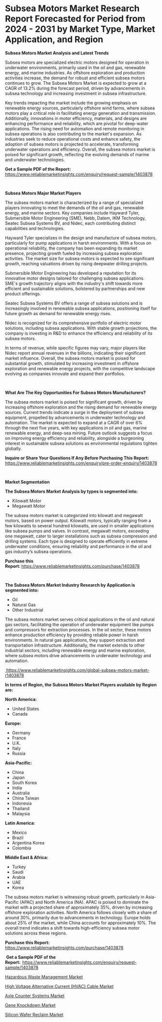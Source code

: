 <p><h1>Subsea Motors Market Research Report Forecasted for Period from 2024 -  2031 by Market Type, Market Application, and Region</h1></p><p><strong>Subsea Motors Market Analysis and Latest Trends</strong></p>
<p><p>Subsea motors are specialized electric motors designed for operation in underwater environments, primarily used in the oil and gas, renewable energy, and marine industries. As offshore exploration and production activities increase, the demand for robust and efficient subsea motors continues to grow. The Subsea Motors Market is expected to grow at a CAGR of 13.2% during the forecast period, driven by advancements in subsea technology and increasing investment in subsea infrastructure.</p><p>Key trends impacting the market include the growing emphasis on renewable energy sources, particularly offshore wind farms, where subsea motors play a critical role in facilitating energy generation and transmission. Additionally, innovations in motor efficiency, materials, and designs are enhancing performance and reliability, which are pivotal for deep-water applications. The rising need for automation and remote monitoring in subsea operations is also contributing to the market's expansion. As industries seek to reduce operational costs and enhance safety, the adoption of subsea motors is projected to accelerate, transforming underwater operations and efficiency. Overall, the subsea motors market is poised for significant growth, reflecting the evolving demands of marine and underwater technologies.</p></p>
<p><strong>Get a Sample PDF of the Report:&nbsp;</strong> <a href="https://www.reliablemarketinsights.com/enquiry/request-sample/1403878?utm_campaign=1602&utm_medium=2&utm_source=Github&utm_content=ia&utm_term=23102024&utm_id=subsea-motors">https://www.reliablemarketinsights.com/enquiry/request-sample/1403878</a></p>
<p>&nbsp;</p>
<p><strong>Subsea Motors Major Market Players</strong></p>
<p><p>The subsea motors market is characterized by a range of specialized players innovating to meet the demands of the oil and gas, renewable energy, and marine sectors. Key companies include Hayward Tyler, Submersible Motor Engineering (SME), Nebb, Datem, IKM Technology, Seatec Subsea Systems BV, and Nidec, each contributing distinct capabilities and technologies.</p><p>Hayward Tyler specializes in the design and manufacture of subsea motors, particularly for pump applications in harsh environments. With a focus on operational reliability, the company has been expanding its market presence, projecting growth fueled by increasing subsea exploration activities. The market size for subsea motors is expected to see significant growth, reaching valuations driven by rising deepwater drilling projects.</p><p>Submersible Motor Engineering has developed a reputation for its innovative motor designs tailored for challenging subsea applications. SME's growth trajectory aligns with the industry's shift towards more efficient and sustainable solutions, bolstered by partnerships and new product offerings. </p><p>Seatec Subsea Systems BV offers a range of subsea solutions and is increasingly involved in renewable subsea applications, positioning itself for future growth as demand for renewable energy rises.</p><p>Nidec is recognized for its comprehensive portfolio of electric motor solutions, including subsea applications. With stable growth projections, the company is investing in R&D to enhance the efficiency and reliability of its subsea motors.</p><p>In terms of revenue, while specific figures may vary, major players like Nidec report annual revenues in the billions, indicating their significant market influence. Overall, the subsea motors market is poised for substantial growth, stimulated by increasing investment in offshore exploration and renewable energy projects, with the competitive landscape evolving as companies innovate and expand their portfolios.</p></p>
<p>&nbsp;</p>
<p><strong>What Are The Key Opportunities For Subsea Motors Manufacturers?</strong></p>
<p><p>The subsea motors market is poised for significant growth, driven by increasing offshore exploration and the rising demand for renewable energy sources. Current trends indicate a surge in the deployment of subsea equipment, propelled by advancements in underwater technology and automation. The market is expected to expand at a CAGR of over 6% through the next five years, with key applications in oil and gas, marine renewable energy, and deep-sea mining. Future outlook suggests a focus on improving energy efficiency and reliability, alongside a burgeoning interest in sustainable subsea solutions as environmental regulations tighten globally.</p></p>
<p><strong>Inquire or Share Your Questions If Any Before Purchasing This Report:</strong> <a href="https://www.reliablemarketinsights.com/enquiry/pre-order-enquiry/1403878?utm_campaign=1602&utm_medium=2&utm_source=Github&utm_content=ia&utm_term=23102024&utm_id=subsea-motors">https://www.reliablemarketinsights.com/enquiry/pre-order-enquiry/1403878</a></p>
<p>&nbsp;</p>
<p><strong>Market Segmentation</strong></p>
<p><strong>The Subsea Motors Market Analysis by types is segmented into:</strong></p>
<p><ul><li>Kilowatt Motor</li><li>Megawatt Motor</li></ul></p>
<p><p>The subsea motors market is categorized into kilowatt and megawatt motors, based on power output. Kilowatt motors, typically ranging from a few kilowatts to several hundred kilowatts, are used in smaller applications like subsea pumps and valves. In contrast, megawatt motors, exceeding one megawatt, cater to larger installations such as subsea compression and drilling systems. Each type is designed to operate efficiently in extreme underwater conditions, ensuring reliability and performance in the oil and gas industry’s subsea operations.</p></p>
<p><strong>Purchase this Report:&nbsp;</strong><a href="https://www.reliablemarketinsights.com/purchase/1403878?utm_campaign=1602&utm_medium=2&utm_source=Github&utm_content=ia&utm_term=23102024&utm_id=subsea-motors">https://www.reliablemarketinsights.com/purchase/1403878</a></p>
<p>&nbsp;</p>
<p><strong>The Subsea Motors Market Industry Research by Application is segmented into:</strong></p>
<p><ul><li>Oil</li><li>Natural Gas</li><li>Other Industrial</li></ul></p>
<p><p>The subsea motors market serves critical applications in the oil and natural gas sectors, facilitating the operation of underwater equipment like pumps and compressors for extraction processes. In the oil sector, these motors enhance production efficiency by providing reliable power in harsh environments. In natural gas applications, they support extraction and transportation infrastructure. Additionally, the market extends to other industrial sectors, including renewable energy and marine exploration, where subsea motors drive advancements in underwater technology and automation.</p></p>
<p><a href="https://www.reliablemarketinsights.com/global-subsea-motors-market-r1403878?utm_campaign=1602&utm_medium=2&utm_source=Github&utm_content=ia&utm_term=23102024&utm_id=subsea-motors">&nbsp;https://www.reliablemarketinsights.com/global-subsea-motors-market-r1403878</a></p>
<p><strong>In terms of Region, the Subsea Motors Market Players available by Region are:</strong></p>
<p>
    <p> <strong> North America: </strong>
        <ul>
            <li>United States</li>
            <li>Canada</li>
        </ul>
        </p> 
    <p> <strong> Europe: </strong>
        <ul>
            <li>Germany</li>
            <li>France</li>
            <li>U.K.</li>
            <li>Italy</li>
            <li>Russia</li>
        </ul>
        </p> 
    <p> <strong> Asia-Pacific: </strong>
        <ul>
            <li>China</li>
            <li>Japan</li>
            <li>South Korea</li>
            <li>India</li>
            <li>Australia</li>
            <li>China Taiwan</li>
            <li>Indonesia</li>
            <li>Thailand</li>
            <li>Malaysia</li>
        </ul>
        </p> 
    <p> <strong> Latin America: </strong>
        <ul>
            <li>Mexico</li>
            <li>Brazil</li>
            <li>Argentina Korea</li>
            <li>Colombia</li>
        </ul>
        </p> 
    <p> <strong> Middle East & Africa: </strong>
        <ul>
            <li>Turkey</li>
            <li>Saudi</li>
            <li>Arabia</li>
            <li>UAE</li>
            <li>Korea</li>
        </ul>
    </p>
    </p>
<p><p>The subsea motors market is witnessing robust growth, particularly in Asia-Pacific (APAC) and North America (NA). APAC is poised to dominate the market with a projected share of approximately 35%, driven by increasing offshore exploration activities. North America follows closely with a share of around 30%, primarily due to advancements in technology. Europe holds about 25% of the market, while China accounts for approximately 10%. The overall trend indicates a shift towards high-efficiency subsea motor solutions across these regions.</p></p>
<p><strong>Purchase this Report: </strong><a href="https://www.reliablemarketinsights.com/purchase/1403878?utm_campaign=1602&utm_medium=2&utm_source=Github&utm_content=ia&utm_term=23102024&utm_id=subsea-motors">https://www.reliablemarketinsights.com/purchase/1403878</a></p>
<p>&nbsp;<strong>Get a Sample PDF of the Report:&nbsp;&nbsp;</strong><a href="https://www.reliablemarketinsights.com/enquiry/request-sample/1403878?utm_campaign=1602&utm_medium=2&utm_source=Github&utm_content=ia&utm_term=23102024&utm_id=subsea-motors">https://www.reliablemarketinsights.com/enquiry/request-sample/1403878</a></p>
<p><strong></strong></p>
<p><p><a href="https://www.linkedin.com/pulse/hazardous-waste-management-market-global-analysis-trends-forecasts-l6uvc?utm_campaign=1602&utm_medium=2&utm_source=Github&utm_content=ia&utm_term=23102024&utm_id=subsea-motors">Hazardous Waste Management Market</a></p><p><a href="https://github.com/rahu1506/Market-Research-Report-List-6/blob/main/high-voltage-alternative-current-hvac-cable-market.md?utm_campaign=1602&utm_medium=2&utm_source=Github&utm_content=ia&utm_term=23102024&utm_id=subsea-motors">High Voltage Alternative Current (HVAC) Cable Market</a></p><p><a href="https://issuu.com/reportprime-2/docs/axle-counter-systems-market-size-20_70473848098f4d?utm_campaign=1602&utm_medium=2&utm_source=Github&utm_content=ia&utm_term=23102024&utm_id=subsea-motors">Axle Counter Systems Market</a></p><p><a href="https://www.linkedin.com/pulse/gene-knockdown-market-global-regional-analysis-focus-region-fkttc?utm_campaign=1602&utm_medium=2&utm_source=Github&utm_content=ia&utm_term=23102024&utm_id=subsea-motors">Gene Knockdown Market</a></p><p><a href="https://www.linkedin.com/pulse/decoding-silicon-wafer-reclaim-market-signals-growth-algorithms-qb33c?utm_campaign=1602&utm_medium=2&utm_source=Github&utm_content=ia&utm_term=23102024&utm_id=subsea-motors">Silicon Wafer Reclaim Market</a></p></p>